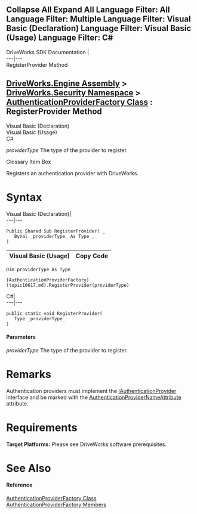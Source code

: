 Collapse All Expand All Language Filter: All  Language Filter: Multiple  Language Filter: Visual Basic (Declaration) Language Filter: Visual Basic (Usage) Language Filter: C#  
---  
DriveWorks SDK Documentation  |   
---|---  
RegisterProvider Method   
  
[DriveWorks.Engine Assembly](topic2156.md) > [DriveWorks.Security Namespace](topic10574.md) > [AuthenticationProviderFactory Class](topic10617.md) : RegisterProvider Method  
---  
  
Visual Basic (Declaration)    
Visual Basic (Usage)    
C# 

_providerType_
    The type of the provider to register.

Glossary Item Box

Registers an authentication provider with DriveWorks. 

# Syntax

Visual Basic (Declaration)|   
---|---  
      
    
    Public Shared Sub RegisterProvider( _
       ByVal _providerType_ As Type _
    )   
  
Visual Basic (Usage)| Copy Code  
---|---  
      
    
    Dim providerType As Type
     
    [AuthenticationProviderFactory](topic10617.md).RegisterProvider(providerType)  
  
C#|   
---|---  
      
    
    public static void RegisterProvider( 
       Type _providerType_
    )  
  
#### Parameters

 _providerType_
    The type of the provider to register.

# Remarks

Authentication providers must implement the [IAuthenticationProvider](topic10576.md) interface and be marked with the [AuthenticationProviderNameAttribute](topic10626.md) attribute.

# Requirements

**Target Platforms:** Please see DriveWorks software prerequisites.

# See Also

#### Reference

[AuthenticationProviderFactory Class](topic10617.md)   
[AuthenticationProviderFactory Members](topic10618.md)



